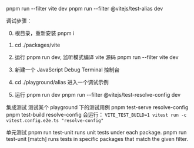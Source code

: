pnpm run --filter vite dev
pnpm run --filter @vitejs/test-alias dev

调试步骤：

0. 根目录，重新安装 pnpm i

1. cd ./packages/vite
2. 运行 pnpm run dev, 监听模式编译 vite 源码
   pnpm run --filter vite dev

3. 新建一个 JavaScript Debug Terminal 控制台
4. cd ./playground/alias 进入一个调试示例
5. 运行 pnpm run dev
   pnpm run --filter @vitejs/test-resolve-config dev

集成测试
测试某个 playground 下的测试用例
pnpm test-serve resolve-config
pnpm test-build resolve-config
会运行：
`VITE_TEST_BUILD=1 vitest run -c vitest.config.e2e.ts "resolve-config"`

单元测试
pnpm run test-unit
runs unit tests under each package.
pnpm run test-unit [match]
runs tests in specific packages that match the given filter.
